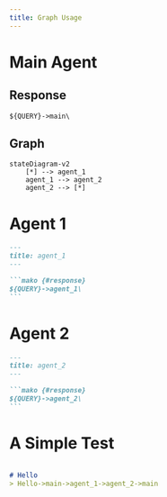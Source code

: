 ```yaml
---
title: Graph Usage
---
```


# Main Agent

## Response

~~~mako {#response}
${QUERY}->main\
~~~

## Graph

~~~mermaid {#graph}
stateDiagram-v2
    [*] --> agent_1
    agent_1 --> agent_2
    agent_2 --> [*]
~~~

# Agent 1

~~~markdown {#agent_1 .agent}
---
title: agent_1
---

```mako {#response}
${QUERY}->agent_1\
```
~~~


# Agent 2

~~~markdown {#agent_2 .agent}
---
title: agent_2
---

```mako {#response}
${QUERY}->agent_2\
```

~~~

# A Simple Test

~~~markdown {#graph_test .unittest }

# Hello
> Hello->main->agent_1->agent_2->main

~~~
